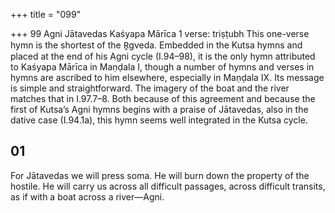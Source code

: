 +++
title = "099"

+++
99
Agni Jātavedas
Kaśyapa Mārīca
1 verse: triṣṭubh
This one-verse hymn is the shortest of the R̥gveda. Embedded in the Kutsa hymns  and placed at the end of his Agni cycle (I.94–98), it is the only hymn attributed to  Kaśyapa Mārīca in Maṇḍala I, though a number of hymns and verses in hymns are ascribed to him elsewhere, especially in Maṇḍala IX. Its message is simple and  straightforward. The imagery of the boat and the river matches that in I.97.7–8.  Both because of this agreement and because the first of Kutsa’s Agni hymns begins  with a praise of Jātavedas, also in the dative case (I.94.1a), this hymn seems well  integrated in the Kutsa cycle.
## 01
For Jātavedas we will press soma. He will burn down the property of the  hostile.
He will carry us across all difficult passages, across difficult transits, as if  with a boat across a river—Agni.
